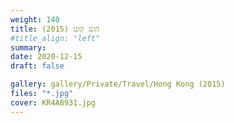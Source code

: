 ```yaml
---
weight: 140
title: הונג קונג (2015)
#title_align: "left"
summary: 
date: 2020-12-15
draft: false

gallery: gallery/Private/Travel/Hong Kong (2015)
files: "*.jpg"
cover: KR4A8931.jpg
---
```

